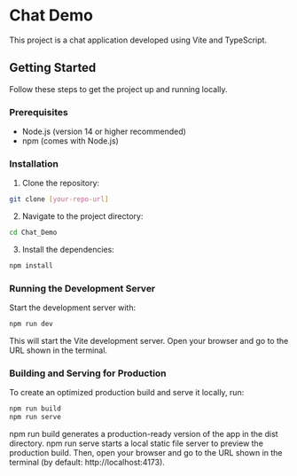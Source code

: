 # Chat Demo

This project is a chat application developed using Vite and TypeScript.

## Getting Started

Follow these steps to get the project up and running locally.

### Prerequisites

- Node.js (version 14 or higher recommended)
- npm (comes with Node.js)

### Installation

1. Clone the repository:

```bash
git clone [your-repo-url]
```

2. Navigate to the project directory:

```bash
cd Chat_Demo
```

3. Install the dependencies:

```bash
npm install
```

### Running the Development Server

Start the development server with:

```bash
npm run dev
```

This will start the Vite development server. Open your browser and go to the URL shown in the terminal.

### Building and Serving for Production

To create an optimized production build and serve it locally, run:
``` bash
npm run build
npm run serve
```
npm run build generates a production-ready version of the app in the dist directory.
npm run serve starts a local static file server to preview the production build.
Then, open your browser and go to the URL shown in the terminal (by default: http://localhost:4173).